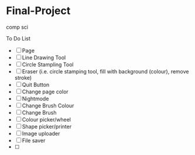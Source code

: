 # Final-Project
comp sci

To Do List
- [ ] Page
- [ ] Line Drawing Tool
- [ ] Circle Stampling Tool
- [ ] Eraser (i.e. circle stamping tool, fill with background (colour), remove stroke)
- [ ] Quit Button
- [ ] Change page color
- [ ] Nightmode
- [ ] Change Brush Colour
- [ ] Change Brush
- [ ] Colour picker/wheel
- [ ] Shape picker/printer
- [ ] Image uploader
- [ ] File saver
- [ ] 
